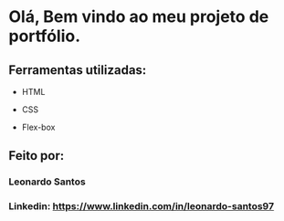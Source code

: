 # Olá, Bem vindo ao meu projeto de portfólio.

## Ferramentas utilizadas:

* HTML

* CSS

* Flex-box

## Feito por:

### Leonardo Santos

### Linkedin: https://www.linkedin.com/in/leonardo-santos97

```
